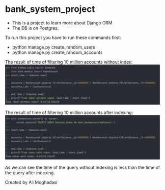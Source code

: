 # bank_system_project
* This is a project to learn more about Django ORM
* The DB is on Postgres.


To run this project you have to run these commands first:
* python manage.py create_random_users 
* python manage.py create_random_accounts

The result of time of filtering 10 million accounts without index:
![The result of time of filtering 10 million accounts without index](image1.png)

The result of time of filtering 10 million accounts after indexing:
![The result of time of filtering 10 million accounts after indexing](image2.png)

As we can see the time of the query without indexing is less than the time of the query after indexing.

Created by Ali Moghadasi